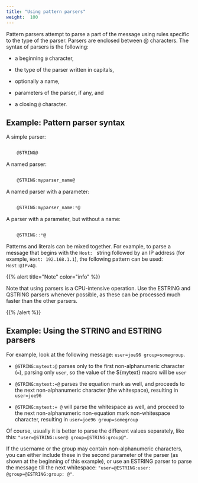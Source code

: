 ```yaml
---
title: "Using pattern parsers"
weight:  100
---
```

<!-- DISCLAIMER: This file is based on the syslog-ng Open Source Edition documentation https://github.com/balabit/syslog-ng-ose-guides/commit/2f4a52ee61d1ea9ad27cb4f3168b95408fddfdf2 and is used under the terms of The syslog-ng Open Source Edition Documentation License. The file has been modified by Axoflow. -->

Pattern parsers attempt to parse a part of the message using rules specific to the type of the parser. Parsers are enclosed between @ characters. The syntax of parsers is the following:

  - a beginning `@` character,

  - the type of the parser written in capitals,

  - optionally a name,

  - parameters of the parser, if any, and

  - a closing `@` character.


## Example: Pattern parser syntax

A simple parser:

```c

    @STRING@

```

A named parser:

```c

    @STRING:myparser_name@

```

A named parser with a parameter:

```c

    @STRING:myparser_name:*@

```

A parser with a parameter, but without a name:

```c

    @STRING::*@

```


Patterns and literals can be mixed together. For example, to parse a message that begins with the `Host: ` string followed by an IP address (for example, `Host: 192.168.1.1`), the following pattern can be used: `Host:@IPv4@`.

{{% alert title="Note" color="info" %}}

Note that using parsers is a CPU-intensive operation. Use the ESTRING and QSTRING parsers whenever possible, as these can be processed much faster than the other parsers.

{{% /alert %}}


## Example: Using the STRING and ESTRING parsers

For example, look at the following message: `user=joe96 group=somegroup`.

  - `@STRING:mytext:@` parses only to the first non-alphanumeric character (`=`), parsing only `user`, so the value of the ${mytext} macro will be `user`

  - `@STRING:mytext:=@` parses the equation mark as well, and proceeds to the next non-alphanumeric character (the whitespace), resulting in `user=joe96`

  - `@STRING:mytext:= @` will parse the whitespace as well, and proceed to the next non-alphanumeric non-equation mark non-whitespace character, resulting in `user=joe96 group=somegroup`

Of course, usually it is better to parse the different values separately, like this: `"user=@STRING:user@ group=@STRING:group@"`.

If the username or the group may contain non-alphanumeric characters, you can either include these in the second parameter of the parser (as shown at the beginning of this example), or use an ESTRING parser to parse the message till the next whitespace: `"user=@ESTRING:user: @group=@ESTRING:group: @"`.

